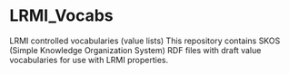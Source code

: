 # LRMI_Vocabs
LRMI controlled vocabularies (value lists)
This repository contains SKOS (Simple Knowledge Organization System) RDF files with draft value vocabularies for use with LRMI properties.
